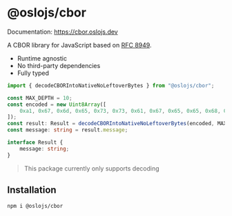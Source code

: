 # @oslojs/cbor

Documentation: https://cbor.oslojs.dev

A CBOR library for JavaScript based on [RFC 8949]().

- Runtime agnostic
- No third-party dependencies
- Fully typed

```ts
import { decodeCBORIntoNativeNoLeftoverBytes } from "@oslojs/cbor";

const MAX_DEPTH = 10;
const encoded = new Uint8Array([
	0xa1, 0x67, 0x6d, 0x65, 0x73, 0x73, 0x61, 0x67, 0x65, 0x65, 0x68, 0x65, 0x6c, 0x6c, 0x6f
]);
const result: Result = decodeCBORIntoNativeNoLeftoverBytes(encoded, MAX_DEPTH);
const message: string = result.message;

interface Result {
	message: string;
}
```

> This package currently only supports decoding

## Installation

```
npm i @oslojs/cbor
```

